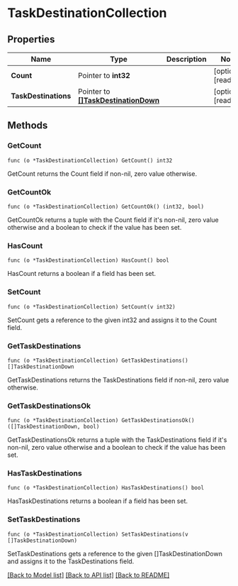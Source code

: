 # TaskDestinationCollection

## Properties

Name | Type | Description | Notes
------------ | ------------- | ------------- | -------------
**Count** | Pointer to **int32** |  | [optional] [readonly] 
**TaskDestinations** | Pointer to [**[]TaskDestinationDown**](task_destination_down.md) |  | [optional] [readonly] 

## Methods

### GetCount

`func (o *TaskDestinationCollection) GetCount() int32`

GetCount returns the Count field if non-nil, zero value otherwise.

### GetCountOk

`func (o *TaskDestinationCollection) GetCountOk() (int32, bool)`

GetCountOk returns a tuple with the Count field if it's non-nil, zero value otherwise
and a boolean to check if the value has been set.

### HasCount

`func (o *TaskDestinationCollection) HasCount() bool`

HasCount returns a boolean if a field has been set.

### SetCount

`func (o *TaskDestinationCollection) SetCount(v int32)`

SetCount gets a reference to the given int32 and assigns it to the Count field.

### GetTaskDestinations

`func (o *TaskDestinationCollection) GetTaskDestinations() []TaskDestinationDown`

GetTaskDestinations returns the TaskDestinations field if non-nil, zero value otherwise.

### GetTaskDestinationsOk

`func (o *TaskDestinationCollection) GetTaskDestinationsOk() ([]TaskDestinationDown, bool)`

GetTaskDestinationsOk returns a tuple with the TaskDestinations field if it's non-nil, zero value otherwise
and a boolean to check if the value has been set.

### HasTaskDestinations

`func (o *TaskDestinationCollection) HasTaskDestinations() bool`

HasTaskDestinations returns a boolean if a field has been set.

### SetTaskDestinations

`func (o *TaskDestinationCollection) SetTaskDestinations(v []TaskDestinationDown)`

SetTaskDestinations gets a reference to the given []TaskDestinationDown and assigns it to the TaskDestinations field.


[[Back to Model list]](../README.md#documentation-for-models) [[Back to API list]](../README.md#documentation-for-api-endpoints) [[Back to README]](../README.md)


